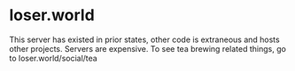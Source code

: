 # loser.world
This server has existed in prior states, other code is extraneous and hosts other projects. Servers are expensive. To see tea brewing related things, go to loser.world/social/tea
